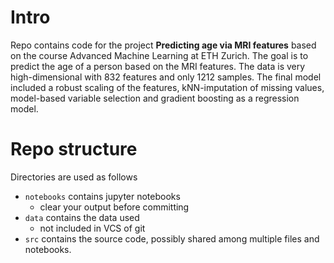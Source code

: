 # Intro
Repo contains code for the project **Predicting age via MRI features** based on the course Advanced Machine Learning at ETH Zurich. 
The goal is to predict the age of a person based on the MRI features. The data is very high-dimensional with 832 features and only 1212 samples.
The final model included a robust scaling of the features, kNN-imputation of missing values, model-based variable selection and gradient boosting as a regression model. 

# Repo structure
Directories are used as follows
- `notebooks` contains jupyter notebooks
  - clear your output before committing
- `data` contains the data used 
  - not included in VCS of git
- `src` contains the source code, possibly shared among multiple files and notebooks. 

